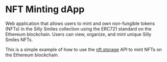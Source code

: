 # NFT Minting dApp

Web application that allows users to mint and own non-fungible tokens (NFTs) in the Silly Smiles collection using the ERC721 standard on the Ethereum blockchain. Users can view, organize, and mint unique Silly Smiles NFTs.

This is a simple example of how to use the [nft.storage](https://nft.storage) API to mint NFTs on the Ethereum blockchain.
